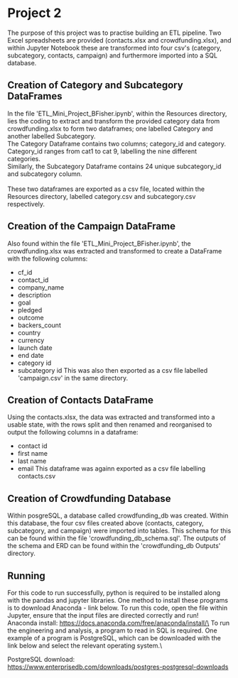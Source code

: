 # Project 2
The purpose of this project was to practise building an ETL pipeline. Two Excel spreadsheets are provided (contacts.xlsx and crowdfunding.xlsx), and within Jupyter Notebook these are transformed into four csv's (category, subcategory, contacts, campaign) and furthermore imported into a SQL database.
## Creation of Category and Subcategory DataFrames
In the file 'ETL_Mini_Project_BFisher.ipynb', within the Resources directory, lies the coding to extract and transform the provided category data from crowdfunding.xlsx to form two dataframes; one labelled Category and another labelled Subcategory.\
The Category Dataframe contains two columns; category_id and category. Category_id ranges from cat1 to cat 9, labelling the nine different categories.\
Similarly, the Subcategory Dataframe contains 24 unique subcategory_id and subcategory column.\
\
These two dataframes are exported as a csv file, located within the Resources directory, labelled category.csv and subcategory.csv respectively.
## Creation of the Campaign DataFrame
Also found within the file 'ETL_Mini_Project_BFisher.ipynb', the crowdfunding.xlsx was extracted and transformed to create a DataFrame with the following columns:
* cf_id
* contact_id
* company_name
* description
* goal
* pledged
* outcome
* backers_count
* country
* currency
* launch date
* end date
* category id
* subcategory id
This was also then exported as a csv file labelled 'campaign.csv' in the same directory.
## Creation of Contacts DataFrame
Using the contacts.xlsx, the data was extracted and transformed into a usable state, with the rows split and then renamed and reorganised to output the following columns in a dataframe:
* contact id
* first name
* last name
* email
This dataframe was againn exported as a csv file labelling contacts.csv
## Creation of Crowdfunding Database
Within posgreSQL, a database called crowdfunding_db was created. Within this database, the four csv files created above (contacts, category, subcategory, and campaign) were imported into tables. This schema for this can be found within the file 'crowdfunding_db_schema.sql'. The outputs of the schema and ERD can be found within the 'crowdfunding_db Outputs' directory.
## Running
For this code to run successfully, python is required to be installed along with the pandas and jupyter libraries. One method to install these programs is to download Anaconda - link below. To run this code, open the file within Jupyter, ensure that the input files are directed correctly and run!\
Anaconda install: https://docs.anaconda.com/free/anaconda/install/\
To run the engineering and analysis, a program to read in SQL is required. One example of a program is PostgreSQL, which can be downloaded with the link below and select the relevant operating system.\

PostgreSQL download: https://www.enterprisedb.com/downloads/postgres-postgresql-downloads
